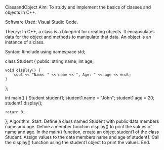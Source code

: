 ClassandObject
Aim:
To study and implement the basics of classes and objects in C++.

Software Used:
Visual Studio Code.

Theory:
In C++, a class is a blueprint for creating objects. It encapsulates data for the object and methods to manipulate that data. An object is an instance of a class.

Syntax:
#include<iostream>
using namespace std;

class Student {
public:
    string name;
    int age;

    void display() {
        cout << "Name: " << name << ", Age: " << age << endl;
    }
};


int main() {
    Student student1;
    student1.name = "John";
    student1.age = 20;
    student1.display();

    return 0;
};
Algorithm:
Start.
Define a class named Student with public data members name and age.
Define a member function display() to print the values of name and age.
In the main() function, create an object student1 of the class Student.
Assign values to the data members name and age of student1.
Call the display() function using the student1 object to print the values.
End.
